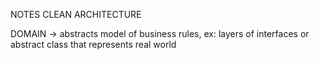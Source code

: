 NOTES CLEAN ARCHITECTURE

DOMAIN -> abstracts model of business rules, ex: layers of interfaces or abstract class that represents real world
